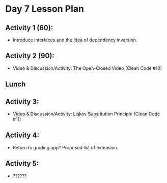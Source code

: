 # Day 7 Lesson Plan

## Activity 1 (60):

- Introduce interfaces and the idea of dependency inversion.

## Activity 2 (90):

- Video & Discussion/Activity: The Open-Closed Video (Clean Code #10)

## Lunch 

## Activity 3:

- Video & Discussion/Activity: Liskov Substitution Principle (Clean Code #11)


## Activity 4:

- Return to grading app? Proposed list of extension.

## Activity 5:

- ??????



